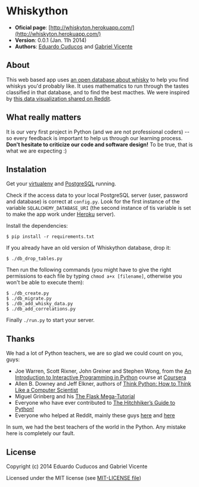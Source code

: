 Whiskython
==========

* **Oficial page**: [http://whiskyton.herokuapp.com/](http://whiskyton.herokuapp.com/)
* **Version**: 0.0.1 (Jan. 11h 2014)
* **Authors**: [Eduardo Cuducos](http://about.me/cuducos) and [Gabriel Vicente](http://about.me/gabrielvicente)

About
-----

This web based app uses [an open database about whisky](https://www.mathstat.strath.ac.uk/outreach/nessie/nessie_whisky.html) to help you find whiskys you'd probably like. It uses mathematics to run through the tastes classified in that database, and to find the best macthes. We were inspired by [this data visualization shared on Reddit](http://www.reddit.com/r/dataisbeautiful/comments/1u747v/flavor_profiles_for_86_scotch_whiskies/).

What really matters
-------------------

It is our very first project in Python (and we are not professional coders) -- so every feedback is important to help us through our learning process. **Don't hesitate to criticize our code and software design!** To be true, that is what we are expecting :)

Instalation
-----------

Get your [virtualenv](https://pypi.python.org/pypi/virtualenv) and [PostgreSQL](http://postgresql.org/) running.

Check if the access data to your local PostgreSQL server (user, password and database) is correct at `config.py`. Look for the first instance of the variable `SQLALCHEMY_DATABASE_URI` (the second instance of tis variable is set to make the app work under [Heroku](http://heroku.com) server).

Install the dependencies:

```
$ pip install -r requirements.txt
```

If you already have an old version of Whiskython database, drop it:

```
$ ./db_drop_tables.py
```

Then run the following commands (you might have to give the right permissions to each file by typing `chmod a+x [filename]`, otherwise you won't be able to execute them):

```
$ ./db_create.py
$ ./db_migrate.py
$ ./db_add_whisky_data.py
$ ./db_add_correlations.py
```

Finally `./run.py` to start your server.

Thanks
------

We had a lot of Python teachers, we are so glad we could count on you, guys:

* Joe Warren, Scott Rixner, John Greiner and Stephen Wong, from the [An Introduction to Interactive Programming in Python](https://www.coursera.org/course/interactivepython) course at [Coursera](https://www.coursera.org/)
* Allen B. Downey and Jeff Elkner, authors of [Think Python: How to Think Like a Computer Scientist](http://www.greenteapress.com/thinkpython/thinkpython.html)
* Miguel Grinberg and his [The Flask Mega-Tutorial](http://blog.miguelgrinberg.com/post/the-flask-mega-tutorial-part-i-hello-world)
* Everyone who have ever contributed to [The Hitchhiker’s Guide to Python!](http://docs.python-guide.org/en/latest/)
* Everyone who helped at Reddit, mainly these guys [here](http://www.reddit.com/r/webdev/comments/1uec51/a_dinosaur_wants_to_code/) and [here](http://www.reddit.com/r/Python/comments/1rnfle/setting_up_a_web_development_environment/) 

In sum, we had the best teachers of the world in the Python. Any mistake here is completely our fault. 

License
-------

Copyright (c) 2014 Eduardo Cuducos and Gabriel Vicente

Licensed under the MIT license (see [MIT-LICENSE file](https://github.com/cuducos/whiskyton/raw/master/MIT-LICENSE))
